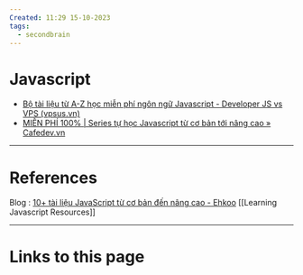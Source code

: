 ```yaml
---
Created: 11:29 15-10-2023
tags:
  - secondbrain
---
```


# Javascript
- [Bộ tài liệu từ A-Z học miễn phí ngôn ngữ Javascript - Developer JS vs VPS (vpsus.vn)](https://vpsus.vn/bo-tai-lieu-tu-a-z-hoc-mien-phi-ngon-ngu-javascript/)
- [MIỄN PHÍ 100% | Series tự học Javascript từ cơ bản tới nâng cao » Cafedev.vn](https://cafedev.vn/series-tu-hoc-javascript-tu-co-ban-toi-nang-cao/)



--- 
# References
Blog : [10+ tài liệu JavaScript từ cơ bản đến nâng cao - Ehkoo](https://ehkoo.com/bai-viet/free-javascript-books-beginner-advanced)
[[Learning Javascript Resources]]


--- 
# Links to this page

